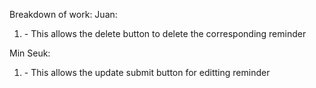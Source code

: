 Breakdown of work:
Juan:
1. <Created the delete route> - This allows the delete button to delete the corresponding reminder


Min Seuk:
1. <Created the update route> - This allows the update submit button for editting reminder